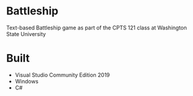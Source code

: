 # Battleship

Text-based Battleship game as part of the CPTS 121 class at Washington State University

# Built
* Visual Studio Community Edition 2019
* Windows
* C#
